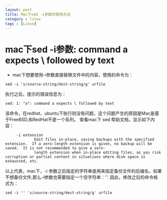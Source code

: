 ```yaml
---
layout: post
title: Mac下sed -i参数的使用方法
category : linux
tags : [Linux]
---
```


# mac下sed -i参数: command a expects \ followed by text

* mac下想要使用-i参数直接替换文件中的内容，使用的命令为：
```
sed -i 's/source-string/dest-string/g' urfile
```
执行之后，提示的错误信息为：
```
sed: 1: "a": command a expects \ followed by text
```
该命令，在redhat、ubuntu下执行则没有问题，这个问题产生的原因是Mac是基于FreeBSD,和RedHat不是一个系列。
查看mac下 sed 帮助文档，显示如下内容：
```
     -i extension
             Edit files in-place, saving backups with the specified extension.  If a zero-length extension is given, no backup will be saved.  It is not recommended to give a zero-
             length extension when in-place editing files, as you risk corruption or partial content in situations where disk space is exhausted, etc.
```

以上代表，mac下，-i 参数之后指定的字符串是用来指定备份文件的后缀名，如果不想备份文件,那么-i参数也需要指定一个空字符串：''.
因此，修改之后的命令格式为：
```
sed -i '' 's/source-string/dest-string/g' urfile
```

